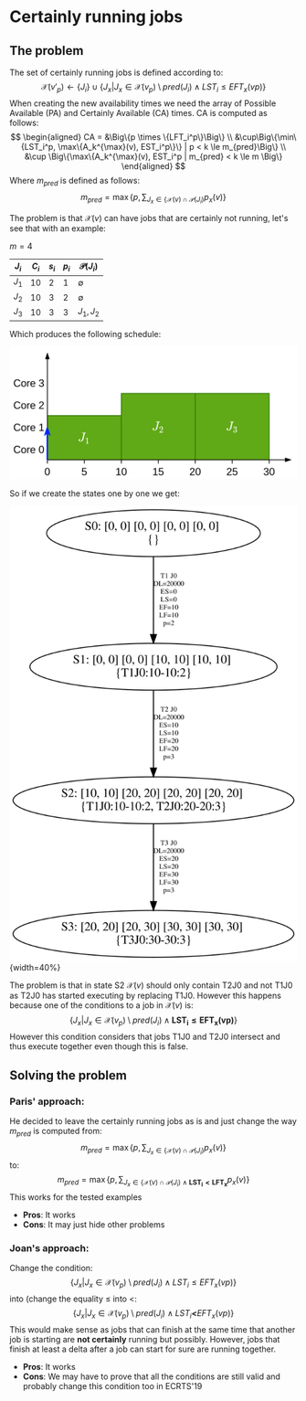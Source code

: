 # Certainly running jobs

## The problem

The set of certainly running jobs is defined according to:
$$
\mathcal{X}(v'_p) \leftarrow \{J_i\} \cup \{J_x | J_x \in \mathcal{X}(v_p) \setminus pred(J_i) \land LST_i \le EFT_x(vp) \}
$$
When creating the new availability times we need the array of Possible Available (PA) and Certainly Available (CA) times. CA is computed as follows:
$$
\begin{aligned}
CA = &\Big\{p \times \{LFT_i^p\}\Big\} \\ 
&\cup\Big\{\min\{LST_i^p, \max\{A_k^{\max}(v), EST_i^p\}\} | p < k \le m_{pred}\Big\} \\
&\cup \Big\{\max\{A_k^{\max}(v), EST_i^p | m_{pred} < k \le m \Big\}
\end{aligned}
$$
Where $m_{pred}$ is defined as follows:
$$
m_{pred} = \max\Big\{p, \sum_{J_x \in \{\mathcal{X}(v) \cap \mathcal{P}(J_i)} p_x(v)\Big\}
$$


The problem is that $\mathcal{X}(v)$ can have jobs that are certainly not running, let's see that with an example:

$m= 4$

| $J_i$ | $C_i$ | $s_i$ | $p_i$ | $\mathcal{P}(J_i)$ |
| ----- | ----- | ----- | ----- | ------------------ |
| $J_1$ | 10    | 2     | 1     | $\emptyset$        |
| $J_2$ | 10    | 3     | 2     | $\emptyset$        |
| $J_3$ | 10    | 3     | 3     | $J_1, J_2$         |

Which produces the following schedule:

![](images/extra_02/schedule.png)

So if we create the states one by one we get:

![](images/extra_02/single.png){width=40%}

The problem is that in state S2 $\mathcal{X}(v)$ should only contain T2J0 and not T1J0 as T2J0 has started executing by replacing T1J0. However this happens because one of the conditions to a job in $\mathcal{X}(v)$ is:
$$
\{J_x | J_x \in \mathcal{X}(v_p) \setminus pred(J_i) \land \boldsymbol{LST_i \le EFT_x(vp)} \}
$$
However this condition considers that jobs T1J0 and T2J0 intersect and thus execute together even though this is false.

## Solving the problem

### Paris' approach:

He decided to leave the certainly running jobs as is and just change the way $m_{pred}$ is computed from:
$$
m_{pred} = \max\Big\{p, \sum_{J_x \in \{\mathcal{X}(v) \cap \mathcal{P}(J_i)} p_x(v)\Big\}
$$
to:
$$
m_{pred} = \max\Big\{p, \sum_{J_x \in \{\mathcal{X}(v) \cap \mathcal{P}(J_i) \land \boldsymbol{LST_i < LFT_x}} p_x(v)\Big\}
$$
This works for the tested examples

- **Pros**: It works
- **Cons**: It may just hide other problems

### Joan's approach:

Change the condition:
$$
\{J_x | J_x \in \mathcal{X}(v_p) \setminus pred(J_i) \land LST_i \le EFT_x(vp) \}
$$
into (change the equality $\le$ into $<$:
$$
\{J_x | J_x \in \mathcal{X}(v_p) \setminus pred(J_i) \land LST_i \boldsymbol{<} EFT_x(vp) \}
$$
This would make sense as jobs that can finish at the same time that another job is starting are **not certainly** running but possibly. However, jobs that finish at least a delta after a job can start for sure are running together.

- **Pros**: It works
- **Cons**: We may have to prove that all the conditions are still valid and probably change this condition too in ECRTS'19

